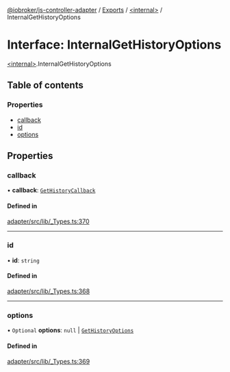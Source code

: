 [@iobroker/js-controller-adapter](../README.md) / [Exports](../modules.md) / [\<internal\>](../modules/internal_.md) / InternalGetHistoryOptions

# Interface: InternalGetHistoryOptions

[\<internal\>](../modules/internal_.md).InternalGetHistoryOptions

## Table of contents

### Properties

- [callback](internal_.InternalGetHistoryOptions.md#callback)
- [id](internal_.InternalGetHistoryOptions.md#id)
- [options](internal_.InternalGetHistoryOptions.md#options)

## Properties

### callback

• **callback**: [`GetHistoryCallback`](../modules/internal_.md#gethistorycallback)

#### Defined in

[adapter/src/lib/_Types.ts:370](https://github.com/ioBroker/ioBroker.js-controller/blob/3f7ba90d7/packages/adapter/src/lib/_Types.ts#L370)

___

### id

• **id**: `string`

#### Defined in

[adapter/src/lib/_Types.ts:368](https://github.com/ioBroker/ioBroker.js-controller/blob/3f7ba90d7/packages/adapter/src/lib/_Types.ts#L368)

___

### options

• `Optional` **options**: ``null`` \| [`GetHistoryOptions`](internal_.GetHistoryOptions.md)

#### Defined in

[adapter/src/lib/_Types.ts:369](https://github.com/ioBroker/ioBroker.js-controller/blob/3f7ba90d7/packages/adapter/src/lib/_Types.ts#L369)
